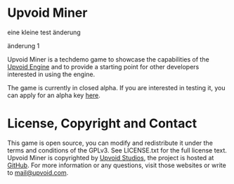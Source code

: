 Upvoid Miner
===========

eine kleine test änderung

änderung 1

Upvoid Miner is a techdemo game to showcase the capabilities of the [Upvoid Engine](http://upvoid.com/about) and to provide a starting point for other developers interested in using the engine.

The game is currently in closed alpha. If you are interested in testing it, you can apply for an alpha key [here](https://upvoid.com/miner/about/).


License, Copyright and Contact
===========

This game is open source, you can modify and redistribute it under the terms and conditions of the GPLv3.
See LICENSE.txt for the full license text. Upvoid Miner is copyrighted by [Upvoid Studios](http://upvoid.com), the project is hosted at [GitHub](http://github.com/Upvoid/Upvoid-Miner).
For more information or any questions, visit those websites or write to mail@upvoid.com.
